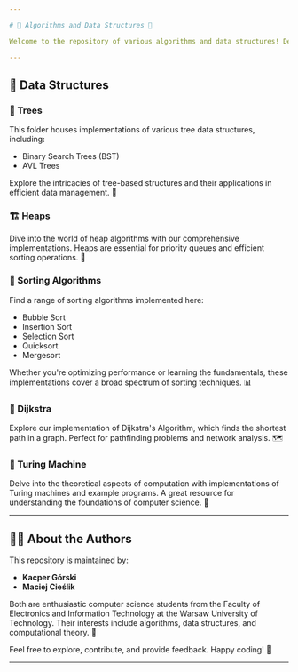 ```yaml
---

# 🌟 Algorithms and Data Structures 🌟

Welcome to the repository of various algorithms and data structures! Developed by **Kacper Górski** and **Maciej Cieślik**, this collection is perfect for those interested in computational complexity analysis and algorithmic thinking. 🚀

---
```


## 📁 Data Structures

### 🌳 Trees
This folder houses implementations of various tree data structures, including:
- Binary Search Trees (BST)
- AVL Trees

Explore the intricacies of tree-based structures and their applications in efficient data management. 🌲

### 🏗️ Heaps
Dive into the world of heap algorithms with our comprehensive implementations. Heaps are essential for priority queues and efficient sorting operations. 🔧

### 🔄 Sorting Algorithms
Find a range of sorting algorithms implemented here:
- Bubble Sort
- Insertion Sort
- Selection Sort
- Quicksort
- Mergesort

Whether you're optimizing performance or learning the fundamentals, these implementations cover a broad spectrum of sorting techniques. 📊

### 📍 Dijkstra
Explore our implementation of Dijkstra's Algorithm, which finds the shortest path in a graph. Perfect for pathfinding problems and network analysis. 🗺️

### 🤖 Turing Machine
Delve into the theoretical aspects of computation with implementations of Turing machines and example programs. A great resource for understanding the foundations of computer science. 🧩

---

## 👩‍💻 About the Authors

This repository is maintained by:
- **Kacper Górski**
- **Maciej Cieślik**

Both are enthusiastic computer science students from the Faculty of Electronics and Information Technology at the Warsaw University of Technology. Their interests include algorithms, data structures, and computational theory. 🌟

Feel free to explore, contribute, and provide feedback. Happy coding! 🎉

---
